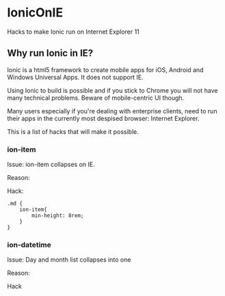 # IonicOnIE
Hacks to make Ionic run on Internet Explorer 11

## Why run Ionic in IE?

Ionic is a html5 framework to create mobile apps for iOS, Android and Windows Universal Apps. It does not support IE.

Using Ionic to build is possible and if you stick to Chrome you will not have many technical problems. Beware of mobile-centric UI though.

Many users especially if you're dealing with enterprise clients, need to run their apps in the currently most despised browser: Internet Explorer.

This is a list of hacks that will make it possible.

### ion-item
Issue: ion-item collapses on IE. 

Reason:

Hack:

```
.md {
    ion-item{
        min-height: 8rem;
    }
}
```

### ion-datetime

Issue: Day and month list collapses into one

Reason:

Hack
